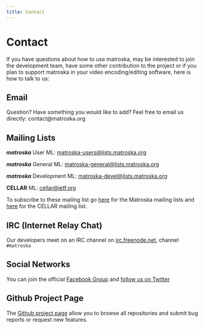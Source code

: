 ```yaml
---
title: Contact
---
```

# Contact

If you have questions about how to use matroska, may be interested to
join the development team, have some other contribution to the project
or if you plan to support matroska in your video encoding/editing
software, here is how to talk to us:

## Email

Question? Have something you would like to add? Feel free to email us
directly: contact\@matroska.org

## Mailing Lists

***matroska*** User ML: <matroska-users@lists.matroska.org>

***matroska*** General ML: <matroska-general@lists.matroska.org>

***matroska*** Development ML: <matroska-devel@lists.matroska.org>

**CELLAR** ML: <cellar@ietf.org>

To subscribe to these mailing list go
[here](https://lists.matroska.org/cgi-bin/mailman/listinfo) for the
Matroska mailing lists and
[here](https://www.ietf.org/mailman/listinfo/cellar) for the CELLAR
mailing list.

## IRC (Internet Relay Chat)

Our developers meet on an IRC channel on
[irc.freenode.net](irc://irc.freenode.net:6667/matroska), channel
`#matroska`

## Social Networks

You can join the official [Facebook
Group](http://www.facebook.com/pages/Matroska-mkv/68432982068) and
[follow us on Twitter](http://twitter.com/MatroskaOrg)

## Github Project Page

The [Github project page](https://github.com/Matroska-Org/) allow you
to browse all repositories and submit bug reports or request new
features.
